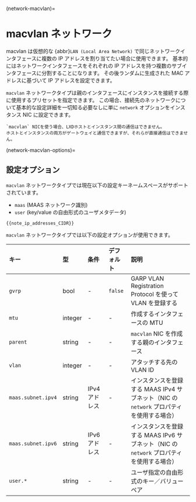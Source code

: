 (network-macvlan)=
# macvlan ネットワーク

<!-- Include start macvlan intro -->
macvlan は仮想的な {abbr}`LAN (Local Area Network)` で同じネットワークインタフェースに複数の IP アドレスを割り当てたい場合に使用できます。
基本的にはネットワークインタフェースをそれぞれの IP アドレスを持つ複数のサブインタフェースに分割することになります。
その後ランダムに生成された MAC アドレスに基づいて IP アドレスを設定できます。
<!-- Include end macvlan intro -->

`macvlan` ネットワークタイプは親のインタフェースにインスタンスを接続する際に使用するプリセットを指定できます。
この場合、接続先のネットワークについて基本的な設定詳細を一切知る必要なしに単に `network` オプションをインスタンス NIC に設定できます。

```{note}
`macvlan` NICを使う場合、LXDホストとインスタンス間の通信はできません。
ホストとインスタンスの両方がゲートウェイと通信できますが、それらが直接通信はできません。
```

(network-macvlan-options)=
## 設定オプション

`macvlan` ネットワークタイプでは現在以下の設定キーネームスペースがサポートされています。

- `maas` (MAAS ネットワーク識別)
- `user` (key/value の自由形式のユーザメタデータ)

```{note}
{{note_ip_addresses_CIDR}}
```

`macvlan` ネットワークタイプでは以下の設定オプションが使用できます。

キー               | 型      | 条件          | デフォルト | 説明
:--                | :--     | :--           | :--        | :--
`gvrp`             | bool    | -             | `false`    | GARP VLAN Registration Protocol を使って VLAN を登録する
`mtu`              | integer | -             | -          | 作成するインタフェースの MTU
`parent`           | string  | -             | -          | `macvlan` NIC を作成する親のインタフェース
`vlan`             | integer | -             | -          | アタッチする先の VLAN ID
`maas.subnet.ipv4` | string  | IPv4 アドレス | -          | インスタンスを登録する MAAS IPv4 サブネット（NIC の `network` プロパティを使用する場合）
`maas.subnet.ipv6` | string  | IPv6 アドレス | -          | インスタンスを登録する MAAS IPv6 サブネット（NIC の `network` プロパティを使用する場合）
`user.*`           | string  | -             | -          | ユーザ指定の自由形式のキー／バリューペア
